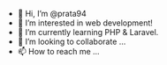 - 👋 Hi, I’m @prata94
- 👀 I’m interested in web development!
- 🌱 I’m currently learning PHP & Laravel.
- 💞️ I’m looking to collaborate ...
- 📫 How to reach me ...

<!---
prata94/prata94 is a ✨ special ✨ repository because its `README.md` (this file) appears on your GitHub profile.
You can click the Preview link to take a look at your changes.
--->
